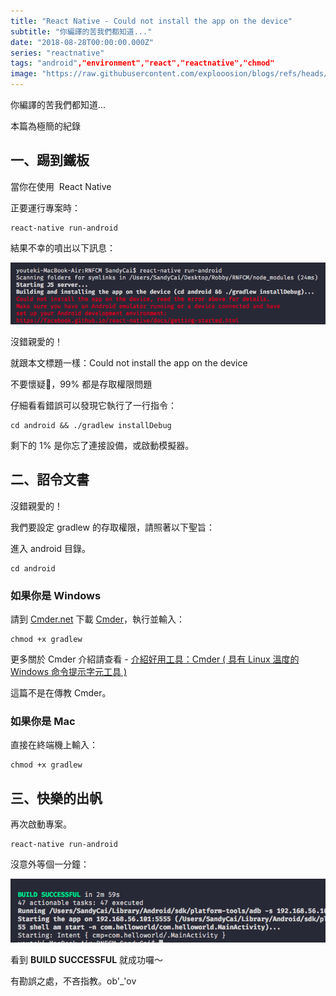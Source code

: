```yaml
---
title: "React Native - Could not install the app on the device"
subtitle: "你編譯的苦我們都知道..."
date: "2018-08-28T00:00:00.000Z"
series: "reactnative"
tags: "android","environment","react","reactnative","chmod"
image: "https://raw.githubusercontent.com/explooosion/blogs/refs/heads/main/docs/images/2018-08-28_React%20Native%20-%20Could%20not%20install%20the%20app%20on%20the%20device/banner/1535440186_05007.png"
--- 
```


你編譯的苦我們都知道...

本篇為極簡的紀錄

一、踢到鐵板
------

當你在使用  React Native

正要運行專案時：

    react-native run-android

結果不幸的噴出以下訊息：

[![1535440186_05007.png](https://raw.githubusercontent.com/explooosion/blogs/refs/heads/main/docs/images/2018-08-28_React%20Native%20-%20Could%20not%20install%20the%20app%20on%20the%20device/1535440186_05007.png)](https://dotblogsfile.blob.core.windows.net/user/incredible/b04536e1-9466-4198-847a-9c1add044236/1535440186_05007.png)

沒錯親愛的！

就跟本文標題一樣：Could not install the app on the device

不要懷疑，99% 都是存取權限問題

仔細看看錯誤可以發現它執行了一行指令：

    cd android && ./gradlew installDebug

剩下的 1% 是你忘了連接設備，或啟動模擬器。

二、詔令文書
------

沒錯親愛的！

我們要設定 gradlew 的存取權限，請照著以下聖旨：

進入 android 目錄。

    cd android

### 如果你是 Windows

請到 [Cmder.net](http://cmder.net/) 下載 [Cmder](https://github.com/cmderdev/cmder/releases/download/v1.3.6/cmder.zip)，執行並輸入：

    chmod +x gradlew

更多關於 Cmder 介紹請查看 - [介紹好用工具：Cmder ( 具有 Linux 溫度的 Windows 命令提示字元工具 )](https://blog.miniasp.com/post/2015/09/27/Useful-tool-Cmder.aspx)

這篇不是在傳教 Cmder。

### 如果你是 Mac

直接在終端機上輸入：

    chmod +x gradlew

三、快樂的出帆
-------

再次啟動專案。

    react-native run-android

沒意外等個一分鐘：

[![1535441377_88178.png](https://raw.githubusercontent.com/explooosion/blogs/refs/heads/main/docs/images/2018-08-28_React%20Native%20-%20Could%20not%20install%20the%20app%20on%20the%20device/1535441377_88178.png)](https://dotblogsfile.blob.core.windows.net/user/incredible/b04536e1-9466-4198-847a-9c1add044236/1535441377_88178.png)

看到 **BUILD SUCCESSFUL** 就成功囉～

有勘誤之處，不吝指教。ob'\_'ov
